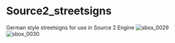 # Source2_streetsigns
German style streetsigns for use in Source 2 Engine
![sbox_0029](https://user-images.githubusercontent.com/88790023/160261431-130f0f51-70ed-4355-a5fb-2710058a3307.jpg)
![sbox_0030](https://user-images.githubusercontent.com/88790023/160261437-127ca0a8-a55c-4c93-8196-2f4db8ba0155.jpg)
